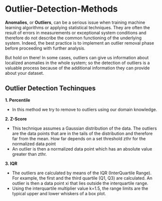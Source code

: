 # Outlier-Detection-Methods

**Anomalies**, or **Outliers**, can be a serious issue when training machine learning algorithms or applying statistical techniques. They are often the result of errors in measurements or exceptional system conditions and therefore do not describe the common functioning of the underlying system. Indeed, the best practice is to implement an outlier removal phase before proceeding with further analysis.

But hold on there! In some cases, outliers can give us information about localized anomalies in the whole system; so the detection of outliers is a valuable process because of the additional information they can provide about your dataset.

## Outlier Detection Techinques
**1. Percentile**
- In this method we try to remove to outliers using our domain knowledge.

**2. Z-Score**
- This technique assumes a Gaussian distribution of the data. The outliers are the data points that are in the tails of the distribution and therefore far from the mean. How far depends on a set threshold zthr for the normalized data point
- An outlier is then a normalized data point which has an absolute value greater than zthr.

**3. IQR**
- The outliers are calculated by means of the IQR (InterQuartile Range). For example, the first and the third quartile (Q1, Q3) are calculated. An outlier is then a data point xi that lies outside the interquartile range.
- Using the interquartile multiplier value k=1.5, the range limits are the typical upper and lower whiskers of a box plot.
